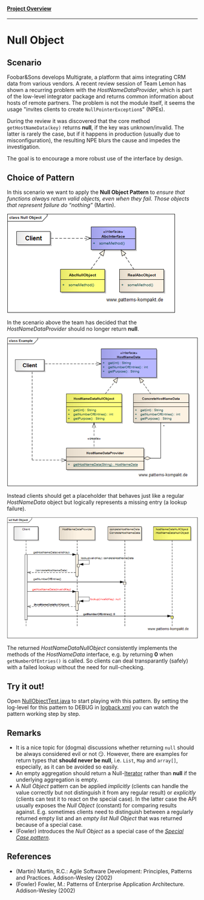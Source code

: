 #### [Project Overview](../../../../../../../README.md)
----

# Null Object

## Scenario

Foobar&Sons develops Multigrate, a platform that aims integrating CRM data from various vendors. A recent review session of Team Lemon has shown a recurring problem with the _HostNameDataProvider_, which is part of the low-level integrator package and returns common information about hosts of remote partners. The problem is not the module itself, it seems the usage "invites clients to create `NullPointerException`s" (NPEs).

During the review it was discovered that the core method `getHostNameData(key)` returns **null**, if the key was unknown/invalid. The latter is rarely the case, but if it happens in production (usually due to misconfiguration), the resulting NPE blurs the cause and impedes the investigation.

The goal is to encourage a more robust use of the interface by design.

## Choice of Pattern
In this scenario we want to apply the **Null Object Pattern** to _ensure that functions always return valid objects, even when they fail. Those objects that represent failure do “nothing”_ (Martin). 

![Test](../../../../../../../doc/patterns/images/null_object_cn.png)

In the scenario above the team has decided that the _HostNameDataProvider_ should no longer return **null**. 

![Test](../../../../../../../doc/patterns/images/null_object_cx.png)

Instead clients should get a placeholder that behaves just like a regular _HostNameData_ object but logically represents a missing entry (a lookup failure).

![Test](../../../../../../../doc/patterns/images/null_object_dx.png)

The returned _HostNameDataNullObject_ consistently implements the methods of the _HostNameData_ interface, e.g. by returning **0** when `getNumberOfEntries()` is called. So clients can deal transparantly (safely) with a failed lookup without the need for null-checking.

## Try it out!

Open [NullObjectTest.java](NullObjectTest.java) to start playing with this pattern. By setting the log-level for this pattern to DEBUG in [logback.xml](../../../../../../../src/main/resources/logback.xml) you can watch the pattern working step by step.

## Remarks
* It is a nice topic for (dogma) discussions whether returning `null` should be always considered evil or not :smirk:. However, there are examples for return types that **should never be null**, i.e. `List`, `Map` and `array[]`, especially, as it can be avoided so easily.
* An empty aggregation should return a Null-[Iterator](../iterator/README.md) rather than **null** if the underlying aggregation is empty.
* A _Null Object_ pattern can be applied _implicitly_ (clients can handle the value correctly but not distinguish it from any regular result) or _explicitly_ (clients can test it to react on the special case). In the latter case the API usually exposes the _Null Object_ (constant) for comparing results against. E.g. sometimes clients need to distinguish between a regularly returned empty list and an _empty list Null Object_ that was returned because of a special case.
* (Fowler) introduces the _Null Object_ as a special case of the [_Special Case pattern_](https://martinfowler.com/eaaCatalog/specialCase.html).

## References

* (Martin) Martin, R.C.: Agile Software Development: Principles, Patterns and Practices. Addison-Wesley (2002)
* (Fowler) Fowler, M.: Patterns of Enterprise Application Architecture. Addison-Wesley (2002)